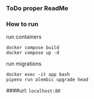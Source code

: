 ### ToDo proper ReadMe

### How to run
run containers
```
docker compose build
docker compose up -d
```
run migrations
```
docker exec -it app bash
pipenv run alembic upgrade head
```
####url: `localhost:80`